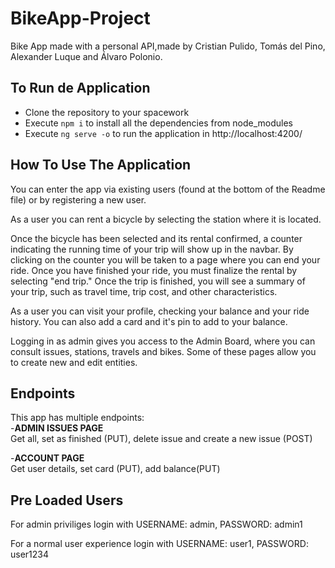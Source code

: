 # BikeApp-Project
Bike App made with a personal API,made by Cristian Pulido, Tomás del Pino, Alexander Luque and Álvaro Polonio.
## To Run de Application
- Clone the repository to your spacework
- Execute `npm i` to install all the dependencies from node_modules
- Execute `ng serve -o` to run the application in http://localhost:4200/

## How To Use The Application
You can enter the app via existing users (found at the bottom of the Readme file) or by registering a new user.

As a user you can rent a bicycle by selecting the station where it is located.

Once the bicycle has been selected and its rental confirmed, a counter indicating the running time of your trip will show up in the navbar. By clicking on the counter you will be taken to a page where you can end your ride.
Once you have finished your ride, you must finalize the rental by selecting "end trip." Once the trip is finished, you will see a summary of your trip, such as travel time, trip cost, and other characteristics.

As a user you can visit your profile, checking your balance and your ride history. You can also add a card and it's pin to add to your balance.

Logging in as admin gives you access to the Admin Board, where you can consult issues, stations, travels and bikes. Some of these pages allow you to create new and edit entities.

## Endpoints
This app has multiple endpoints: <br>
-**ADMIN ISSUES PAGE** <br>
Get all, set as finished (PUT), delete issue and create a new issue (POST)

-**ACCOUNT PAGE** <br>
Get user details, set card (PUT), add balance(PUT) <br>

## Pre Loaded Users 
For admin priviliges login with USERNAME: admin, PASSWORD: admin1

For a normal user experience login with USERNAME: user1, PASSWORD: user1234

